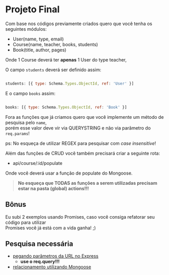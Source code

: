# Projeto Final

Com base nos códigos previamente criados quero que você tenha os seguintes módulos:

- User(name, type, email)
- Course(name, teacher, books, students)
- Book(title, author, pages)

Onde 1 Course deverá ter **apenas** 1 User do type teacher, 

O campo `students` deverá ser definido assim:

```js

students: [{ type: Schema.Types.ObjectId, ref: 'User' }]

```

E o campo `books` assim:

```js

books: [{ type: Schema.Types.ObjectId, ref: 'Book' }]

```

Fora as funções que já criamos quero que você implemente um método de pesquisa pelo `name`, <br>
porém esse valor deve vir via QUERYSTRING e não via parâmetro do `req.params`!

ps: No esqueça de utilizar REGEX para pesquisar com *case insensitive*!

Além das funções de CRUD você também precisará criar a seguinte rota:

- api/course/:id/populate

Onde você deverá usar a função de populate do Mongoose.

> **No esqueça que TODAS as funções a serem utilizadas precisam estar na pasta (global) actions!!!**

## Bônus

Eu subi 2 exemplos usando Promises, caso você consiga refatorar seu código para utilizar<br> 
Promises você já está com a vida ganha! ;)

## Pesquisa necessária

- [pegando parâmetros da URL no Express](http://expressjs.com/pt-br/api.html#req.param)
  - **use o req.query!!!**
- [relacionamento utilizando Mongoose](http://mongoosejs.com/docs/populate.html)
